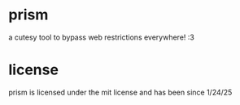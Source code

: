 # prism
a cutesy tool to bypass web restrictions everywhere! :3

# license
prism is licensed under the mit license and has been since 1/24/25
